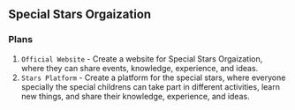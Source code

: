 ## Special Stars Orgaization
### Plans
1. `Official Website` - Create a website for Special Stars Orgaization, where they can share events, knowledge, experience, and ideas.
1. `Stars Platform` - Create a platform for the special stars, where everyone specially the special childrens can take part in different activities, learn new things, and share their knowledge, experience, and ideas.